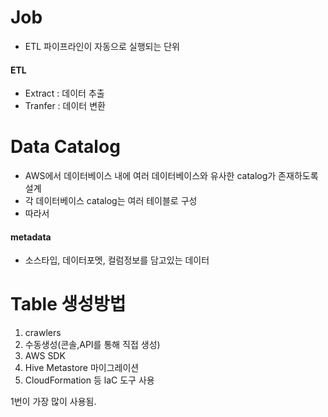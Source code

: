 # Job

- ETL 파이프라인이 자동으로 실행되는 단위


#### ETL
- Extract : 데이터 추출
- Tranfer : 데이터 변환


# Data Catalog

- AWS에서 데이터베이스 내에 여러 데이터베이스와 유사한 catalog가 존재하도록 설계
- 각 데이터베이스 catalog는 여러 테이블로 구성
- 따라서 

#### metadata
- 소스타입, 데이터포멧, 컬럼정보를 담고있는 데이터
# Table 생성방법

1. crawlers
2. 수동생성(콘솔,API를 통해 직접 생성)
3. AWS SDK 
4. Hive Metastore 마이그레이션
5. CloudFormation 등 laC 도구 사용

1번이 가장 많이 사용됨.


